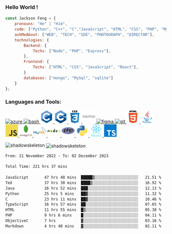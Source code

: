 ### Hello World !
```javascript
const Jackson Feng = {
    pronouns: "He" | "Him",
    code: ["Python", "C++", "C","JavaScript", "HTML", "CSS", "PHP", "MySQL"],
    askMeAbout: ["WEB", "TECH", "SDE", "PHOTOGRAPH", "DIRECTOR"],
    technologies: {
        Backend: {
            Techs: ["Node", "PHP", "Express"],
        },
        Frontend: {
            Techs: ["HTML", "CSS", "JavaScript", "React"],
        }
        databases: ["mongo", "MySql", "sqlite"]
    }
};
```
<h3 align="left">Languages and Tools:</h3>
<p align="left"> <a href="https://azure.microsoft.com/en-in/" target="_blank" rel="noreferrer"> <img src="https://www.vectorlogo.zone/logos/microsoft_azure/microsoft_azure-icon.svg" alt="azure" width="40" height="40"/> </a> <a href="https://www.gnu.org/software/bash/" target="_blank" rel="noreferrer"> <img src="https://www.vectorlogo.zone/logos/gnu_bash/gnu_bash-icon.svg" alt="bash" width="40" height="40"/> </a> <a href="https://www.cprogramming.com/" target="_blank" rel="noreferrer"> <img src="https://raw.githubusercontent.com/devicons/devicon/master/icons/c/c-original.svg" alt="c" width="40" height="40"/> </a> <a href="https://www.w3schools.com/cpp/" target="_blank" rel="noreferrer"> <img src="https://raw.githubusercontent.com/devicons/devicon/master/icons/cplusplus/cplusplus-original.svg" alt="cplusplus" width="40" height="40"/> </a> <a href="https://www.w3schools.com/css/" target="_blank" rel="noreferrer"> <img src="https://raw.githubusercontent.com/devicons/devicon/master/icons/css3/css3-original-wordmark.svg" alt="css3" width="40" height="40"/> </a> <a href="https://expressjs.com" target="_blank" rel="noreferrer"> <img src="https://raw.githubusercontent.com/devicons/devicon/master/icons/express/express-original-wordmark.svg" alt="express" width="40" height="40"/> </a> <a href="https://www.figma.com/" target="_blank" rel="noreferrer"> <img src="https://www.vectorlogo.zone/logos/figma/figma-icon.svg" alt="figma" width="40" height="40"/> </a> <a href="https://git-scm.com/" target="_blank" rel="noreferrer"> <img src="https://www.vectorlogo.zone/logos/git-scm/git-scm-icon.svg" alt="git" width="40" height="40"/> </a> <a href="https://www.w3.org/html/" target="_blank" rel="noreferrer"> <img src="https://raw.githubusercontent.com/devicons/devicon/master/icons/html5/html5-original-wordmark.svg" alt="html5" width="40" height="40"/> </a> <a href="https://www.java.com" target="_blank" rel="noreferrer"> <img src="https://raw.githubusercontent.com/devicons/devicon/master/icons/java/java-original.svg" alt="java" width="40" height="40"/> </a> <a href="https://developer.mozilla.org/en-US/docs/Web/JavaScript" target="_blank" rel="noreferrer"> <img src="https://raw.githubusercontent.com/devicons/devicon/master/icons/javascript/javascript-original.svg" alt="javascript" width="40" height="40"/> </a> <a href="https://www.mongodb.com/" target="_blank" rel="noreferrer"> <img src="https://raw.githubusercontent.com/devicons/devicon/master/icons/mongodb/mongodb-original-wordmark.svg" alt="mongodb" width="40" height="40"/> </a> <a href="https://www.mysql.com/" target="_blank" rel="noreferrer"> <img src="https://raw.githubusercontent.com/devicons/devicon/master/icons/mysql/mysql-original-wordmark.svg" alt="mysql" width="40" height="40"/> </a> <a href="https://nodejs.org" target="_blank" rel="noreferrer"> <img src="https://raw.githubusercontent.com/devicons/devicon/master/icons/nodejs/nodejs-original-wordmark.svg" alt="nodejs" width="40" height="40"/> </a> <a href="https://www.php.net" target="_blank" rel="noreferrer"> <img src="https://raw.githubusercontent.com/devicons/devicon/master/icons/php/php-original.svg" alt="php" width="40" height="40"/> </a> <a href="https://www.python.org" target="_blank" rel="noreferrer"> <img src="https://raw.githubusercontent.com/devicons/devicon/master/icons/python/python-original.svg" alt="python" width="40" height="40"/> </a> <a href="https://reactjs.org/" target="_blank" rel="noreferrer"> <img src="https://raw.githubusercontent.com/devicons/devicon/master/icons/react/react-original-wordmark.svg" alt="react" width="40" height="40"/> </a> <a href="https://www.typescriptlang.org/" target="_blank" rel="noreferrer"> <img src="https://raw.githubusercontent.com/devicons/devicon/master/icons/typescript/typescript-original.svg" alt="typescript" width="40" height="40"/> </a> </p>

<p><img align="left" src="https://github-readme-stats.vercel.app/api/top-langs?username=shadowskeleton&show_icons=true&locale=en&layout=compact" alt="shadowskeleton" /></p>

<p>&nbsp;<img align="center" src="https://github-readme-stats.vercel.app/api?username=shadowskeleton&show_icons=true&locale=en" alt="shadowskeleton" /></p>



<!--START_SECTION:waka-->

```txt
From: 21 November 2022 - To: 02 December 2023

Total Time: 221 hrs 37 mins

JavaScript       47 hrs 40 mins  █████▒░░░░░░░░░░░░░░░░░░░   21.51 %
TeX              37 hrs 30 mins  ████▒░░░░░░░░░░░░░░░░░░░░   16.92 %
Java             26 hrs 52 mins  ███░░░░░░░░░░░░░░░░░░░░░░   12.13 %
Python           25 hrs 5 mins   ██▓░░░░░░░░░░░░░░░░░░░░░░   11.32 %
C                23 hrs 11 mins  ██▓░░░░░░░░░░░░░░░░░░░░░░   10.46 %
TypeScript       16 hrs 57 mins  ██░░░░░░░░░░░░░░░░░░░░░░░   07.65 %
HTML             11 hrs 55 mins  █▒░░░░░░░░░░░░░░░░░░░░░░░   05.38 %
PHP              9 hrs 6 mins    █░░░░░░░░░░░░░░░░░░░░░░░░   04.11 %
ObjectiveC       7 hrs           ▓░░░░░░░░░░░░░░░░░░░░░░░░   03.16 %
Markdown         4 hrs 40 mins   ▓░░░░░░░░░░░░░░░░░░░░░░░░   02.11 %
```

<!--END_SECTION:waka-->

